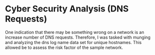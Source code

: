 # Cyber Security Analysis (DNS Requests)

One indication that there may be something wrong on a network is an increase number of DNS requests. Therefore, I was tasked with munging and analyzing the dns log name data set for unique hostnames. This allowed be to assess the risk factor of the sample network.
